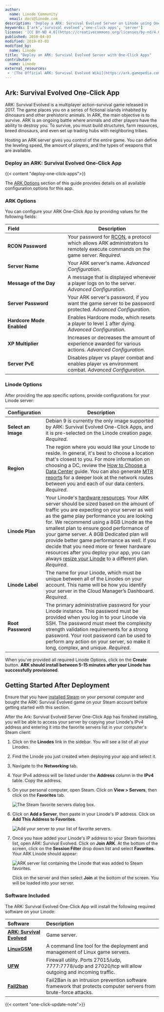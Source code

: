 ```yaml
---
author:
  name: Linode Community
  email: docs@linode.com
description: 'Deploy a ARK: Survival Evolved Server on Linode using One-Click Apps.'
keywords: ['ark','survival evolved','one-click apps', 'server']
license: '[CC BY-ND 4.0](https://creativecommons.org/licenses/by-nd/4.0)'
published: 2019-04-03
modified: 2019-03-03
modified_by:
  name: Linode
title: "Deploy an ARK: Survival Evolved Server with One-Click Apps"
contributor:
  name: Linode
external_resources:
 - '[The Official ARK: Survival Evolved Wiki](https://ark.gamepedia.com/ARK_Survival_Evolved_Wiki)'
---
```


## Ark: Survival Evolved One-Click App

ARK: Survival Evolved is a multiplayer action-survival game released in 2017. The game places you on a series of fictional islands inhabited by dinosaurs and other prehistoric animals. In ARK, the main objective is to survive. ARK is an ongoing battle where animals and other players have the ability to destroy you. To survive, you must build structures, farm resources, breed dinosaurs, and even set up trading hubs with neighboring tribes.

Hosting an ARK server gives you control of the entire game. You can define the leveling speed, the amount of players, and the types of weapons that are available.

### Deploy an ARK: Survival Evolved One-Click App

{{< content "deploy-one-click-apps">}}

The [ARK Options](#ark-options) section of this guide provides details on all available configuration options for this app.

### ARK Options

You can configure your ARK One-Click App by providing values for the following fields:

| **Field**&nbsp;&nbsp;&nbsp;&nbsp;&nbsp;&nbsp;&nbsp;&nbsp;&nbsp;&nbsp;&nbsp;&nbsp;&nbsp;&nbsp;&nbsp;&nbsp;&nbsp;&nbsp;&nbsp;&nbsp;&nbsp;&nbsp;&nbsp;&nbsp;&nbsp;&nbsp;&nbsp;&nbsp;&nbsp;&nbsp;&nbsp;&nbsp;&nbsp; | **Description** |
|-----------|-----------------|
| **RCON Password** | Your password for [RCON](https://developer.valvesoftware.com/wiki/Source_RCON_Protocol), a protocol which allows ARK administrators to remotely execute commands on the game server. *Required*. |
| **Server Name** | Your ARK server's name. *Advanced Configuration*. |
| **Message of the Day** | A message that is displayed whenever a player logs on to the server. *Advanced Configuration*. |
| **Server Password** | Your ARK server's password, if you want the game server to be password protected. *Advanced Configuration*. |
| **Hardcore Mode Enabled** | Enables Hardcore mode, which resets a player to level 1 after dying. *Advanced Configuration*. |
| **XP Multiplier** | Increases or decreases the amount of experience awarded for various actions. *Advanced Configuration*. |
| **Server PvE** | Disables player vs player combat and enables player vs environment combat. *Advanced Configuration*. |

### Linode Options

After providing the app specific options, provide configurations for your Linode server:

| **Configuration** | **Description** |
|-------------------|-----------------|
| **Select an Image** | Debian 9 is currently the only image supported by ARK: Survival Evolved One-Click Apps, and it is pre-selected on the Linode creation page. *Required*. |
| **Region** | The region where you would like your Linode to reside. In general, it's best to choose a location that's closest to you. For more information on choosing a DC, review the [How to Choose a Data Center](/docs/platform/how-to-choose-a-data-center) guide. You can also generate [MTR reports](/docs/networking/diagnostics/diagnosing-network-issues-with-mtr/) for a deeper look at the network routes between you and each of our data centers. *Required*. |
| **Linode Plan** | Your Linode's [hardware resources](/docs/platform/how-to-choose-a-linode-plan/#hardware-resource-definitions). Your ARK server should be sized based on the amount of traffic you are expecting on your server as well as the game play performance you are looking for. We recommend using a 8GB Linode as the smallest plan to ensure good performance of your game server. A 8GB Dedicated plan will provide better game performance as well. If you decide that you need more or fewer hardware resources after you deploy your app, you can always [resize your Linode](/docs/platform/disk-images/resizing-a-linode/) to a different plan. *Required*. |
| **Linode Label** | The name for your Linode, which must be unique between all of the Linodes on your account. This name will be how you identify your server in the Cloud Manager’s Dashboard. *Required*. |
| **Root Password** | The primary administrative password for your Linode instance. This password must be provided when you log in to your Linode via SSH. The password must meet the complexity strength validation requirements for a strong password. Your root password can be used to perform any action on your server, so make it long, complex, and unique. *Required*. |

When you've provided all required Linode Options, click on the **Create** button. **ARK should install between 5-15 minutes after your Linode has successfully provisioned**.

## Getting Started After Deployment

Ensure that you have [installed Steam](https://store.steampowered.com/about/) on your personal computer and bought the ARK: Survival Evolved game on your Steam account before getting started with this section.

After the Ark: Survival Evolved Server One-Click App has finished installing, you will be able to access your server by copying your Linode's IPv4 address and entering it into the favorite servers list in your computer's Steam client:

1. Click on the **Linodes** link in the sidebar. You will see a list of all your Linodes.

1. Find the Linode you just created when deploying your app and select it.

1. Navigate to the **Networking** tab.

1. Your IPv4 address will be listed under the **Address** column in the **IPv4** table. Copy the address.

1. On your personal computer, open Steam. Click on **View > Servers**, then click on the **Favorites** tab.

    ![The Steam favorite servers dialog box.](ark-one-click-steam-favorite-servers.png)

1. Click on **Add a Server**, then paste in your Linode's IP address. Click on **Add This Address to Favorites**.

    ![Add your server to your list of favorite servers.](ark-one-click-add-server.png)

1.  Once you have added your Linode's IP address to your Steam favorites list, open ARK: Survival Evolved. Click on **Join ARK**. At the bottom of the screen, click on the **Session Filter** drop down list and select **Favorites**. Your ARK Linode should appear:

    ![ARK server list containing the Linode that was added to Steam favorites.](ark-one-click-session-filter.png)

    Click on the server and then select **Join** at the bottom of the screen. You will be loaded into your server.

### Software Included

The ARK: Survival Evolved One-Click App will install the following required software on your Linode:

| **Software** | **Description** |
|:--------------|:------------|
| [**ARK: Survival Evolved**](https://store.steampowered.com/app/346110/ARK_Survival_Evolved/) | Game server. |
| [**LinuxGSM**](https://linuxgsm.com) | A command line tool for the deployment and management of Linux game servers. |
| [**UFW**](https://wiki.ubuntu.com/UncomplicatedFirewall) | Firewall utility. Ports 27015/udp, 7777:7778/udp and 27020/tcp will allow outgoing and incoming traffic. |
| [**Fail2ban**](https://www.fail2ban.org/wiki/index.php/Main_Page) | Fail2Ban is an intrusion prevention software framework that protects computer servers from brute-force attacks. |

{{< content "one-click-update-note">}}
